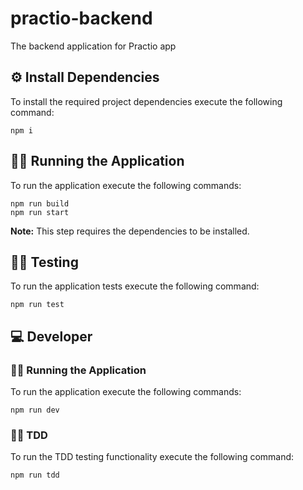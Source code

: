 # practio-backend

The backend application for Practio app

## ⚙️ Install Dependencies

To install the required project dependencies execute the following command:

```
npm i
```

## 🏃‍♂️ Running the Application

To run the application execute the following commands:

```
npm run build
npm run start
```

**Note:** This step requires the dependencies to be installed.

## 👨‍💻 Testing

To run the application tests execute the following command:

```
npm run test
```

## 💻 Developer

### 🏃‍♂️ Running the Application

To run the application execute the following commands:

```
npm run dev
```

### 👨‍💻 TDD

To run the TDD testing functionality execute the following command:

```
npm run tdd
```
